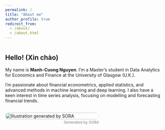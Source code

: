 ```yaml
---
permalink: /
title: "About me"
author_profile: true
redirect_from: 
  - /about/
  - /about.html
---
```


<style>
/* Expand content area to 1400px */
.page__content {
  max-width: 1400px;
  margin: 0 auto;
}

/* Reduce space below the main H1 page title (which is "About me") */
.page__content h1.page__title {
  margin-bottom: 0.5rem !important;
}
</style>

<div style="display: flex; flex-wrap: wrap; gap: 1rem; align-items: flex-start;">
  <!-- Text Column -->
  <div style="flex: 1 1 300px;">
    <h2>Hello! (Xin chào)</h2>
    <p>
      My name is <strong>Manh-Cuong Nguyen</strong>. I’m a Master’s student in 
      Data Analytics for Economics and Finance at the University of Glasgow (U.K.).
    </p>
    <p>
      I’m passionate about financial econometrics, applied statistics, and advanced 
      methods in machine learning and deep learning. I also have a keen interest in 
      time series analysis, focusing on modelling and forecasting financial trends.
    </p>
  </div>

  <!-- Image Column -->
  <div style="flex: 0 0 300px; max-width: 300px;">
    <figure style="margin: 0;">
      <img src="/manhcuong.github.io/images/about1.webp"
           alt="Illustration generated by SORA"
           style="width:100%; border-radius:12px;">
      <figcaption style="font-size:12px; color:gray; text-align:right; margin-top: 2px;">
        Generated by SORA
      </figcaption>
    </figure>
  </div>
</div>

